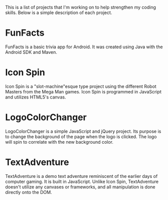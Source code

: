 This is a list of projects that I'm working on to help strengthen my coding skills. Below is a simple description of each project.

# FunFacts
FunFacts is a basic trivia app for Android. It was created using Java with the Android SDK and Maven.

# Icon Spin
Icon Spin is a "slot-machine"esque type project using the different Robot Masters from the Mega Man games. Icon Spin is programmed in JavaScript and utilizes HTML5's canvas.

# LogoColorChanger
LogoColorChanger is a simple JavaScript and jQuery project. Its purpose is to change the background of the page when the logo is clicked. The logo will spin to correlate with the new background color.

# TextAdventure
TextAdventure is a demo text adventure reminiscent of the earlier days of computer gaming. It is built in JavaScript. Unlike Icon Spin, TextAdventure doesn't utilize any canvases or frameworks, and all manipulation is done directly onto the DOM.
